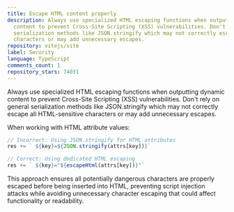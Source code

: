 ```yaml
---
title: Escape HTML content properly
description: Always use specialized HTML escaping functions when outputting dynamic
  content to prevent Cross-Site Scripting (XSS) vulnerabilities. Don't rely on general
  serialization methods like JSON.stringify which may not correctly escape all HTML-sensitive
  characters or may add unnecessary escapes.
repository: vitejs/vite
label: Security
language: TypeScript
comments_count: 1
repository_stars: 74031
---
```


Always use specialized HTML escaping functions when outputting dynamic content to prevent Cross-Site Scripting (XSS) vulnerabilities. Don't rely on general serialization methods like JSON.stringify which may not correctly escape all HTML-sensitive characters or may add unnecessary escapes.

When working with HTML attribute values:

```javascript
// Incorrect: Using JSON.stringify for HTML attributes
res += ` ${key}=${JSON.stringify(attrs[key])}`

// Correct: Using dedicated HTML escaping
res += ` ${key}="${escapeHtml(attrs[key])}"`
```

This approach ensures all potentially dangerous characters are properly escaped before being inserted into HTML, preventing script injection attacks while avoiding unnecessary character escaping that could affect functionality or readability.